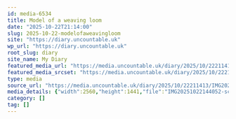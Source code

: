 ```yaml
---
id: media-6534
title: Model of a weaving loom
date: "2025-10-22T21:14:00"
slug: 2025-10-22-modelofaweavingloom
site: "https://diary.uncountable.uk"
wp_url: "https://diary.uncountable.uk"
root_slug: diary
site_name: My Diary
featured_media_url: "https://media.uncountable.uk/diary/2025/10/22211413/IMG20251022144052-scaled.webp"
featured_media_srcset: "https://media.uncountable.uk/diary/2025/10/22211413/IMG20251022144052-300x169.webp 300w, https://media.uncountable.uk/diary/2025/10/22211413/IMG20251022144052-1024x576.webp 1024w, https://media.uncountable.uk/diary/2025/10/22211413/IMG20251022144052-150x150.webp 150w, https://media.uncountable.uk/diary/2025/10/22211413/IMG20251022144052-640x360.webp 640w, https://media.uncountable.uk/diary/2025/10/22211413/IMG20251022144052-scaled.webp 2560w"
type: media
source_url: "https://media.uncountable.uk/diary/2025/10/22211413/IMG20251022144052-scaled.webp"
media_details: {"width":2560,"height":1441,"file":"IMG20251022144052-scaled.webp","filesize":267704,"sizes":{"medium":{"file":"IMG20251022144052-300x169.webp","width":300,"height":169,"filesize":20182,"mime_type":"image/webp","source_url":"https://media.uncountable.uk/diary/2025/10/22211413/IMG20251022144052-300x169.webp"},"large":{"file":"IMG20251022144052-1024x576.webp","width":1024,"height":576,"filesize":95016,"mime_type":"image/webp","source_url":"https://media.uncountable.uk/diary/2025/10/22211413/IMG20251022144052-1024x576.webp"},"thumbnail":{"file":"IMG20251022144052-150x150.webp","width":150,"height":150,"filesize":12926,"mime_type":"image/webp","source_url":"https://media.uncountable.uk/diary/2025/10/22211413/IMG20251022144052-150x150.webp"},"mobwidth":{"file":"IMG20251022144052-640x360.webp","width":640,"height":360,"filesize":52872,"mime_type":"image/webp","source_url":"https://media.uncountable.uk/diary/2025/10/22211413/IMG20251022144052-640x360.webp"},"full":{"file":"IMG20251022144052-scaled.webp","width":2560,"height":1441,"mime_type":"image/webp","source_url":"https://media.uncountable.uk/diary/2025/10/22211413/IMG20251022144052-scaled.webp"}},"image_meta":{"aperture":"0","credit":"","camera":"","caption":"","created_timestamp":"0","copyright":"","focal_length":"0","iso":"0","shutter_speed":"0","title":"","orientation":"0","keywords":[]},"original_image":"IMG20251022144052.webp"}
category: []
tag: []
---
```


